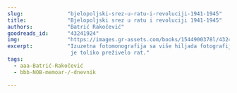```yaml
---
slug:              "bjelopoljski-srez-u-ratu-i-revoluciji-1941-1945"
title:             "Bjelopoljski srez u ratu i revoluciji 1941-1945"
authors:           "Batrić Rakočević"
goodreads_id:      "43241924"
img:               "https://images.gr-assets.com/books/1544900378l/43241924.jpg"
excerpt:           "Izuzetna fotomonografija sa više hiljada fotografija na preko 600 strana! Prosto neverovatno da ih 
                    je toliko preživelo rat."
tags:
  - aaa-Batrić-Rakočević
  - bbb-NOB-memoar-/-dnevnik
  
---
```


